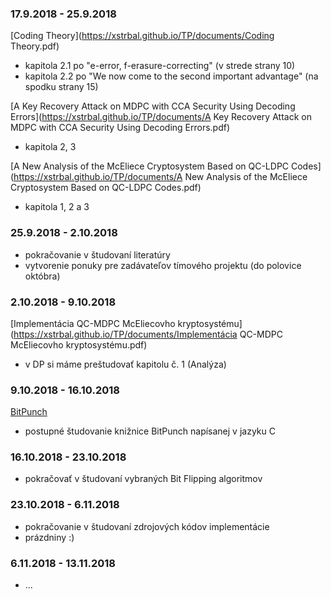 ### 17.9.2018 - 25.9.2018

[Coding Theory](https://xstrbal.github.io/TP/documents/Coding Theory.pdf)
+ kapitola 2.1 po "e-error, f-erasure-correcting" (v strede strany 10)
+ kapitola 2.2 po "We now come to the second important advantage" (na 
spodku strany 15)

[A Key Recovery Attack on MDPC with CCA Security Using Decoding Errors](https://xstrbal.github.io/TP/documents/A Key Recovery Attack on MDPC with CCA Security Using Decoding Errors.pdf)
+ kapitola 2, 3

[A New Analysis of the McEliece Cryptosystem Based on QC-LDPC Codes](https://xstrbal.github.io/TP/documents/A New Analysis of the McEliece Cryptosystem Based on QC-LDPC Codes.pdf)
+ kapitola 1, 2 a 3


### 25.9.2018 - 2.10.2018

+ pokračovanie v študovaní literatúry
+ vytvorenie ponuky pre zadávateľov tímového projektu (do polovice októbra)


### 2.10.2018 - 9.10.2018

[Implementácia QC-MDPC McEliecovho kryptosystému](https://xstrbal.github.io/TP/documents/Implementácia QC-MDPC McEliecovho kryptosystému.pdf) 
+ v DP si máme preštudovať kapitolu č. 1 (Analýza)


### 9.10.2018 - 16.10.2018

[BitPunch](https://github.com/FrUh/BitPunch)
+ postupné študovanie knižnice BitPunch napísanej v jazyku C


### 16.10.2018 - 23.10.2018

+ pokračovať v študovaní vybraných Bit Flipping algoritmov


### 23.10.2018 - 6.11.2018

+ pokračovanie v študovaní zdrojových kódov implementácie 
+ prázdniny :)


### 6.11.2018 - 13.11.2018

+ ...

